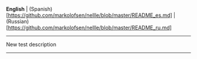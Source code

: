 **English** | (Spanish)[https://github.com/markolofsen/nellle/blob/master/README_es.md] | (Russian)[https://github.com/markolofsen/nellle/blob/master/README_ru.md]

---

New test description

---

